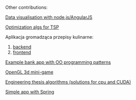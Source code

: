 Other contributions:

[Data visualisation with node.js/AngularJS](https://github.com/starspire/UnemploymentVisualisation)

[Optimization algs for TSP](https://github.com/starspire/to_tsp)

Aplikacja gromadząca przepisy kulinarne:
1. [backend](https://github.com/starspire/egot-backend)
2. [frontend](https://github.com/starspire/egot-frontend)

[Example bank app with OO programming patterns](https://github.com/starspire/miasi_bank)

[OpenGL 3d mini-game](https://github.com/starspire/worms)

[Engineering thesis algorithms (solutions for cpu and CUDA)](https://github.com/starspire/lumberjack)

[Simple app with Spring](https://github.com/starspire/NerdLounge)
